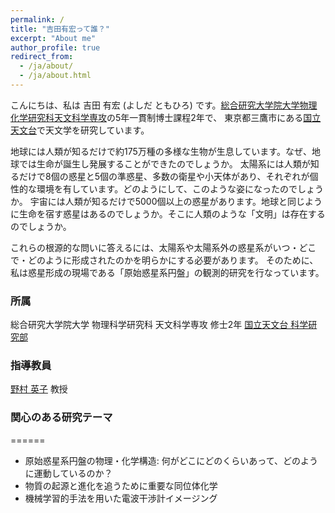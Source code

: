 ```yaml
---
permalink: /
title: "吉田有宏って誰？"
excerpt: "About me"
author_profile: true
redirect_from:
  - /ja/about/
  - /ja/about.html
---
```


こんにちは、私は 吉田 有宏 (よしだ ともひろ) です。[総合研究大学院大学物理化学研究科天文科学専攻](https://guas-astronomy.jp)の5年一貫制博士課程2年で、
東京都三鷹市にある[国立天文台](https://www.nao.ac.jp)で天文学を研究しています。

地球には人類が知るだけで約175万種の多様な生物が生息しています。なぜ、地球では生命が誕生し発展することができたのでしょうか。
太陽系には人類が知るだけで8個の惑星と5個の準惑星、多数の衛星や小天体があり、それぞれが個性的な環境を有しています。どのようにして、このような姿になったのでしょうか。
宇宙には人類が知るだけで5000個以上の惑星があります。地球と同じように生命を宿す惑星はあるのでしょうか。そこに人類のような「文明」は存在するのでしょうか。

これらの根源的な問いに答えるには、太陽系や太陽系外の惑星系がいつ・どこで・どのように形成されたのかを明らかにする必要があります。
そのために、私は惑星形成の現場である「原始惑星系円盤」の観測的研究を行なっています。

### 所属
総合研究大学院大学 物理科学研究科 天文科学専攻 修士2年
[国立天文台 科学研究部](https://sci.nao.ac.jp/main/)

### 指導教員
[野村 英子](https://sci.nao.ac.jp/MEMBER/hnomura/index.html) 教授

### 関心のある研究テーマ
======
- 原始惑星系円盤の物理・化学構造: 何がどこにどのくらいあって、どのように運動しているのか？
- 物質の起源と進化を追うために重要な同位体化学
- 機械学習的手法を用いた電波干渉計イメージング



